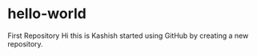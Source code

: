 # hello-world
First Repository
Hi this is Kashish started using GitHub by creating a new repository.
